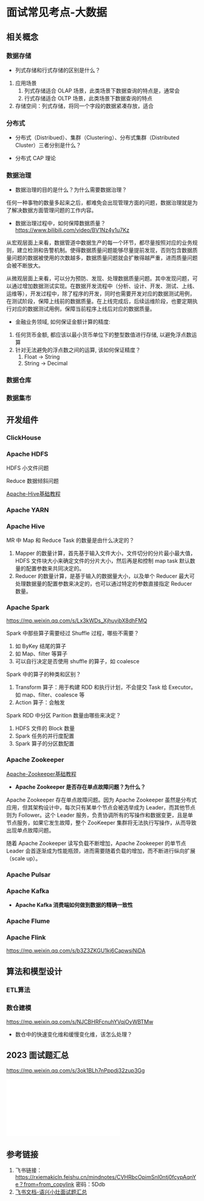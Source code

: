 # 面试常见考点-大数据


## 相关概念


### 数据存储

- 列式存储和行式存储的区别是什么？
1. 应用场景
	1. 列式存储适合 OLAP 场景，此类场景下数据查询的特点是，通常会
	2. 行式存储适合 OLTP 场景，此类场景下数据查询的特点
2. 存储空间：列式存储，将同一个字段的数据紧凑存放，适合

### 分布式

- 分布式（Distribued）、集群（Clustering）、分布式集群（Distributed Cluster）三者分别是什么？

- 分布式 CAP 理论

### 数据治理

- 数据治理的目的是什么？为什么需要数据治理？

任何一种事物的数量多起来之后，都难免会出现管理方面的问题，数据治理就是为了解决数据方面管理问题的工作内容。

- 数据治理过程中，如何保障数据质量？
https://www.bilibili.com/video/BV1Nz4y1u7Kz

从宏观层面上来看，数据管道中数据生产的每一个环节，都尽量按照对应的业务规则，建立检测和告警机制。使得数据质量问题能够尽量提前发现，否则包含数据质量问题的数据被使用的次数越多，数据质量问题就会扩散得越严重，进而质量问题会被不断放大。

从微观层面上来看，可以分为预防、发现、处理数据质量问题。其中发现问题，可以通过增加数据测试实现。在数据开发流程中（分析、设计、开发、测试、上线、运维等），开发过程中，除了程序的开发，同时也需要开发对应的数据测试用例，在测试阶段，保障上线前的数据质量。在上线完成后，后续运维阶段，也要定期执行对应的数据测试用例，保障当前程序上线后对应的数据质量。


- 金融业务领域, 如何保证金额计算的精度:
1. 任何货币金额, 都应该以最小货币单位下的整型数值进行存储, 以避免浮点数运算
2. 针对无法避免的浮点数之间的运算, 该如何保证精度？
	1. Float -> String
	2. String -> Decimal

### 数据仓库


### 数据集市



## 开发组件


### ClickHouse


### Apache HDFS

HDFS 小文件问题

Reduce 数据倾斜问题

[Apache-Hive基础教程](work/component/Big-Data/Apache-Hive/Apache-Hive基础教程.md)

### Apache YARN


### Apache Hive

MR 中 Map 和 Reduce Task 的数量是由什么决定的？
1. Mapper 的数量计算，首先基于输入文件大小，文件切分的分片最小最大值，HDFS 文件块大小来确定文件的分片大小，然后再是和控制 map task 默认数量的配置参数来共同决定的。
2. Reducer 的数量计算，是基于输入的数据量大小，以及单个 Reducer 最大可处理数据量的配置参数来决定的，也可以通过特定的参数直接指定 Reducer 数量。

### Apache Spark

https://mp.weixin.qq.com/s/Lx3kWDs_XjhuyibX8dhFMQ

Spark 中那些算子需要经过 Shuffle 过程，哪些不需要？
1. 如 ByKey 结尾的算子
2. 如 Map、filter 等算子
3. 可以自行决定是否使用 shuffle 的算子，如 coalesce

Spark 中的算子的种类和区别？
1. Transform 算子：用于构建 RDD 和执行计划，不会提交 Task 给 Executor。如 map、filter、coalesce 等
2. Action 算子：会触发

Spark RDD 中分区 Parition 数量由哪些来决定？
1. HDFS 文件的 Block 数量
2. Spark 任务的并行度配置
3. Spark 算子的分区数配置

### Apache Zookeeper

[Apache-Zookeeper基础教程](work/component/Big-Data/Apache-Zookeeper/Apache-Zookeeper基础教程.md)

- **Apache Zookeeper 是否存在单点故障问题？为什么？**

Apache Zookeeper 存在单点故障问题。因为 Apache Zookeeper 虽然是分布式应用，但其架构设计中，每次只有某单个节点会被选举成为 Leader，而其他节点则为 Follower。这个 Leader 服务，负责协调所有的写操作和数据变更，且是单节点服务，如果它发生故障，整个 ZooKeeper 集群将无法执行写操作，从而导致出现单点故障问题。

随着 Apache Zookeeper 读写负载不断增加，Apache Zookeeper 的单节点 Leader 会首逐渐成为性能瓶颈，进而需要随着负载的增加，而不断进行纵向扩展（scale up）。



### Apache Pulsar


### Apache Kafka


- **Apache Kafka 消费端如何做到数据的精确一致性**



### Apache Flume


### Apache Flink

https://mp.weixin.qq.com/s/b3Z3ZKGU1kj6CapwsiNiDA



## 算法和模型设计


### ETL算法


### 数仓建模

https://mp.weixin.qq.com/s/NJCBHRFcnuhYVqjOyWBTMw

- 数仓中的快速变化维和缓慢变化维，该怎么处理？

## 2023 面试题汇总

https://mp.weixin.qq.com/s/3ok1BLh7nPppdj32zup3Gg

![](resources/pdf/五分钟学大数据-2023最新最强大数据面试宝典.pdf)



## 参考链接
1. 飞书链接： https://rxiemakicln.feishu.cn/mindnotes/CVHRbcOpimSnI0ntj0fcypAqnYe？from=from_copylink   密码：5Ddb
2. [飞书文档-语兴小灶面试题汇总](https://oxtwry26ao.feishu.cn/mindnotes/bmncnvd5ZN4z5Rpaf5A6MQN79Rh#mindmap)